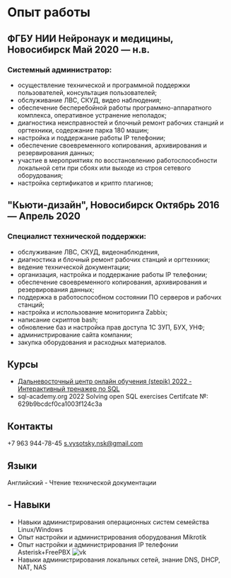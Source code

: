 # Опыт работы
## ФГБУ НИИ Нейронаук и медицины, Новосибирск Май 2020 — н.в.
### Системный администратор:
- осуществление технической и программной поддержки пользователей, консультация пользователей;
- обслуживание ЛВС, СКУД, видео наблюдения;
- обеспечение бесперебойной работы программно-аппаратного комплекса, оперативное устранение неполадок;
- диагностика неисправностей и блочный ремонт рабочих станций и оргтехники, содержание парка 180 машин;
- настройка и поддержание работы IP телефонии;
- обеспечение своевременного копирования, архивирования и резервирования данных;
- участие в мероприятиях по восстановлению работоспособности локальной сети при сбоях или выходе из строя сетевого оборудования;
- настройка сертификатов и крипто плагинов;

## "Кьюти-дизайн", Новосибирск Октябрь 2016 — Апрель 2020
### Специалист технической поддержки:
- обслуживание ЛВС, СКУД, видеонаблюдения,
- диагностика и блочный ремонт рабочих станций и оргтехники;
- ведение технической документации;
- организация, настройка и поддержание работы IP телефонии;
- обеспечение своевременного копирования, архивирования и резервирования данных;
- поддержка в работоспособном состоянии ПО серверов и рабочих станций;
- настройка и использование мониторинга Zabbix;
- написание скриптов bash;
- обновление баз и настройка прав доступа 1С ЗУП, БУХ, УНФ;
- администрирование сайта компании;
- закупка оборудования и расходных материалов.

## Курсы
- [Дальневосточный центр онлайн обучения (stepik) 2022 - Интерактивный тренажер по SQL](https://stepik.org/cert/1551018 "Ссылка на сертификат")
- sql-academy.org 2022
Solving open SQL exercises Certifcate №: 629b9bcdcf0ca1003f124c3a

## Контакты
+7 963 944-78-45
s.vysotsky.nsk@gmail.com
[](https://vk.com/idgwyn)

## Языки
Английский - Чтение технической документации

## - Навыки
- Навыки администрирования операционных систем семейства Linux/Windows
- Опыт настройки и администрирования оборудования Mikrotik
- Опыт настройки и администрирования IP телефонии Asterisk+FreePBX
![vk](https://user-images.githubusercontent.com/109433447/183105492-48956232-26e7-47d7-9aa9-dc105e325f2b.svg)
- Навыки администрирования локальных сетей, знание DNS, DHCP, NAT, NAS
